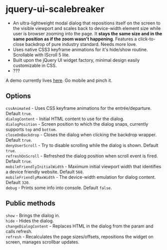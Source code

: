 # jquery-ui-scalebreaker

- An ultra-lightweight modal dialog that repositions itself on the screen to the visible viewport and scales back to device-width element size while user is browser zooming into the page. It **stays the same size and in the same position as if the zoom wasn't happening**. Features a click-to-close backdrop of pure industry standard. Needs more love.
- Uses native CSS3 keyframe animations for it's hide/show routine. Scrollable with IScroll 5 lite.
- Built upon the jQuery UI widget factory, minimal design easily customizable in CSS.
- ???

A demo currently lives [here](http://mystrd.at/testing/jq-scalebreaker/demo/). Go mobile and pinch it.

## Options

`cssAnimated` - Uses CSS keyframe animations for the entrée/departure. Default `true`.  
`dialogContent` - Initial HTML content to use for the dialog.  
`dialogPosition` - Screen position to which the dialog snaps, currently supports `top` and `bottom`.  
`closeOnBackdrop` - Closes the dialog when clicking the backdrop wrapper. Default `true`.  
`denyUserScroll` - Try to disable scrolling while the dialog is shown. Default `true`.  
`refreshOnScroll` - Refreshed the dialog position when scroll event is fired. Default `true`.  
`mobileFriendlyInitialWidth` - Maximum initial viewport width that identifies a device friendly website. Default `568`.  
`mobileFriendlyMaxWidth` - The device-width emulation for dialog content. Default `320`.  
`debug` - Prints some info into console. Default `false`.


## Public methods

`show` - Brings the dialog in.  
`hide` - Hides the dialog.  
`changeDialogContent` - Replaces HTML in the dialog from the param and calls refresh.  
`refresh` - Recalculates the page sizes/offsets, repositions the widget on screen, manages scrollbar updates.  
